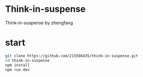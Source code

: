 # Think-in-suspense

Think-in-suspense by zhengfang

# start

```bash
git clone https://github.com/215566435/think-in-suspense.git
cd think-in-suspense
npm install
npm run dev
```


